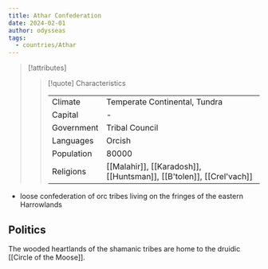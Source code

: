 ```yaml
---
title: Athar Confederation
date: 2024-02-01
author: odysseas
tags:
  - countries/Athar
---
```

> [!attributes]
> 
> > [!quote] Characteristics
> >
> > | | |
> > | --- | --- |
> > | Climate |  Temperate Continental, Tundra |
> > | Capital |  - |
> > | Government |  Tribal Council |
> > | Languages |  Orcish |
> > | Population |  80000 |
> > | Religions |  [[Malahir]], [[Karadosh]], [[Huntsman]], [[B'tolen]], [[Crel'vach]] |

- loose confederation of orc tribes living on the fringes of the eastern Harrowlands

## Politics

The wooded heartlands of the shamanic tribes are home to the druidic [[Circle of the Moose]].